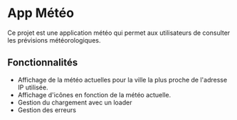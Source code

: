 # App Météo

Ce projet est une application météo qui permet aux utilisateurs de consulter les prévisions météorologiques.

## Fonctionnalités

- Affichage de la météo actuelles pour la ville la plus proche de l'adresse IP utilisée.
- Affichage d'icônes en fonction de la météo actuelle.
- Gestion du chargement avec un loader
- Gestion des erreurs
